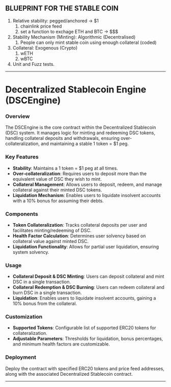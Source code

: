 ## BLUEPRINT FOR THE STABLE COIN
1. Relative stability: pegged/anchored -> $1
    1. chainlink price feed
    2. set a function to exchage ETH and BTC -> $$$
2. Stability Mechanism (Minting): Algorithmic (Decentralised)
    1. People can only mint stable coin using enough collateral (coded)
3. Collateral: Exogenous (Crypto) 
    1. wETH
    2. wBTC
4. Unit and Fuzz tests. 
---

# Decentralized Stablecoin Engine (DSCEngine)

### Overview
The DSCEngine is the core contract within the Decentralized Stablecoin (DSC) system. It manages logic for minting and redeeming DSC tokens, handling collateral deposits and withdrawals, ensuring over-collateralization, and maintaining a stable 1 token = $1 peg.

### Key Features
- **Stability**: Maintains a 1 token = $1 peg at all times.
- **Over-collateralization**: Requires users to deposit more than the equivalent value of DSC they wish to mint.
- **Collateral Management**: Allows users to deposit, redeem, and manage collateral against their minted DSC tokens.
- **Liquidation Mechanism**: Enables users to liquidate insolvent accounts with a 10% bonus for assuming their debts.

### Components
- **Token Collateralization**: Tracks collateral deposits per user and facilitates minting/redeeming of DSC.
- **Health Factor Calculation**: Determines user solvency based on collateral value against minted DSC.
- **Liquidation Functionality**: Allows for partial user liquidation, ensuring system solvency.

### Usage
- **Collateral Deposit & DSC Minting**: Users can deposit collateral and mint DSC in a single transaction.
- **Collateral Redemption & DSC Burning**: Users can redeem collateral and burn DSC in a single transaction.
- **Liquidation**: Enables users to liquidate insolvent accounts, gaining a 10% bonus from the collateral.

### Customization
- **Supported Tokens**: Configurable list of supported ERC20 tokens for collateralization.
- **Adjustable Parameters**: Thresholds for liquidation, bonus percentages, and minimum health factors are customizable.

### Deployment
Deploy the contract with specified ERC20 tokens and price feed addresses, along with the associated Decentralized Stablecoin contract.

---
